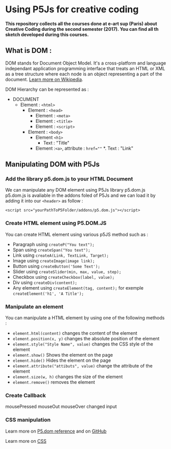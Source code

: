 # Using P5Js for creative coding

**This repository collects all the courses done at e-art sup (Paris) about Creative Coding during the second semester (2017). You can find all th sketch developed during this courses.**

## What is DOM :
DOM stands for Document Object Model. It's a cross-platform and language independant application programming interface that treats an HTML or XML as a tree structure where each node is an object representing a part of the document. [Learn more on Wikipedia](https://en.wikipedia.org/wiki/Document_Object_Model).

DOM Hierarchy can be represented as : 
* DOCUMENT
	* Element : ```<html>```
		* Element : ```<head>```
			* Element : ```<meta>```
			* Element : ```<title>```
			* Element : ```<script>```
		* Element : ```<body>```
			* Element ```<h1>```
				* Text : "Title"
			* Element :```<a>```, attribute : ```href=""```
				*. Text : "Link"


## Manipulating DOM with P5Js
### Add the library p5.dom.js to your HTML Document
We can manipulate any DOM element using P5Js library p5.dom.js
p5.dom.js is avaliable in the addons foled of P5Js and we can load it by adding it into our ```<header>``` as follow :
```
<script src="yourPathToP5Folder/addons/p5.dom.js"></script>
```

### Create HTML element using P5.DOM.JS
You can create HTML element using various p5JS method such as :
* Paragraph using ```createP("You text");```
* Span using ```createSpan("You text");```
* Link using ```createA(Link, TextLink, Target);```
* Image using ```createImage(image link);```
* Button using ```createButton('Some Text');```
* Slider using ```createSlider(min, max, value, step);```
* Checkbox using ```createCheckbox(label, value);```
* Div using ```createDiv(content);```
* Any element using ```createElement(tag, content);``` for exemple ```createElement('h1', 'A Title');```

### Manipulate an element 
You can manipulate a HTML element by using one of the following methods :
* ```element.html(content)``` changes the content of the element
* ```element.position(x, y)``` changes the absolute position of the element
* ```element.style("Style Name", value)``` changes the CSS style of the element
* ```element.show()``` Shows the element on the page
* ```element.hide()``` Hides the element on the page
* ```element.attribute("attibuts", value)``` change the attribute of the element
* ```element.size(w, h)``` changes the size of the element
* ```element.remove()``` removes the element

### Create Callback

mousePressed
mouseOut
mouseOver
changed
input

### CSS manipulation


Learn more on [P5.dom reference](http://p5js.org/reference/#/libraries/p5.dom) and on [GitHub](https://github.com/processing/p5.js/wiki/Beyond-the-canvas)

Learn more on [CSS](https://developer.mozilla.org/en-US/docs/Web/CSS)

